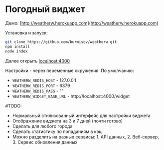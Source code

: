 Погодный виджет
===============

Демо: [http://weatherw.herokuapp.com](http://weatherw.herokuapp.com)

Установка и запуск:
```sh
git clone https://github.com/burmisov/weatherw.git
npm install
node index
```

Далее открыть [localhost:4000](http://localhost:4000)

Настройки - через переменные окружения. По умолчанию:
* `WEATHERW_REDIS_HOST` - 127.0.0.1
* `WEATHERW_REDIS_PORT` - 6379
* `WEATHERW_REDIS_PASS` - ""
* `WEATHERW_WIDGET_BASE_URL` - http://localhost:4000/widget

#TODO:
* Нормальный стилизованный интерфейс для настройки виджета
* Отображение виджета на 3 и 7 дней (почти готово)
* Сделать для любого города
* Сделать статистику по попаданиям в кэш
* Можно разделить на разные сервисы: 1. API данных, 2. Веб-сервер, 3. Сервис обновления данных
